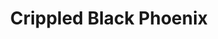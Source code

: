 ---
title: "Crippled Black Phoenix"
summary: "Rock group from the United Kingdom. Justin Greaves - electric guitar, drums, saw, keyboard, e-bow, percussion, acoustic Guitar, piano, banjo, backing vocals, songwriter Belinda Kordic - vocals Helen Stanley - piano, vocals, trumpet Andy Taylor - guitar"
image: "crippled-black-phoenix.jpg"
apple_music_artist_url: "None"
---